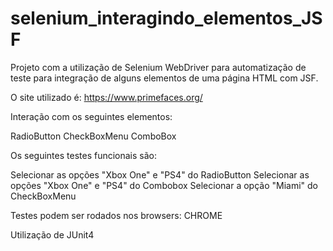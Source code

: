 # selenium_interagindo_elementos_JSF

Projeto com a utilização de Selenium WebDriver para automatização de teste para integração de alguns elementos de uma página HTML com JSF.

O site utilizado é: https://www.primefaces.org/

Interação com os seguintes elementos:

RadioButton
CheckBoxMenu
ComboBox

Os seguintes testes funcionais são:

Selecionar as opções "Xbox One" e "PS4" do RadioButton
Selecionar as opções "Xbox One" e "PS4" do Combobox
Selecionar a opção "Miami" do CheckBoxMenu

Testes podem ser rodados nos browsers: CHROME

Utilização de JUnit4
